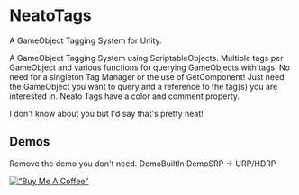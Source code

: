 # NeatoTags
A GameObject Tagging System for Unity.


A GameObject Tagging System using ScriptableObjects. Multiple tags per GameObject and various functions for querying GameObjects with tags. 
No need for a singleton Tag Manager or the use of GetComponent! Just need the GameObject you want to query and a reference to the tag(s) you are interested in. 
Neato Tags have a color and comment property.

I don't know about you but I'd say that's pretty neat!

## Demos
Remove the demo you don't need.
DemoBuiltIn
DemoSRP -> URP/HDRP


[!["Buy Me A Coffee"](https://www.buymeacoffee.com/assets/img/custom_images/orange_img.png)](https://www.buymeacoffee.com/KingRecycle)

